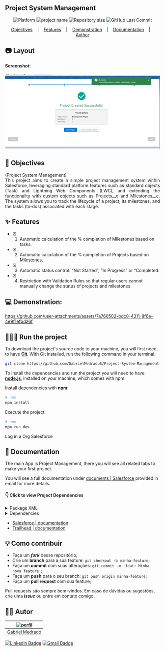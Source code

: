 ## Project System Management

<p align='center'>
<b height="50%" width="50%"></b>
</p>

<p align="center">
    <img alt="Platform" src="https://img.shields.io/static/v1?label=Platform&message=Salesforce&color=0369a1&labelColor=f0f9ff">
    <img alt="project name" src="https://img.shields.io/badge/Project-Management-0369a1?&labelColor=f0f9ff"></img>    
    <img alt="Repository size" src="https://img.shields.io/github/repo-size/GabrielMedradoS/Project-System-Management?color=0369a1&labelColor=f0f9ff">
    <img alt="GitHub Last Commit" src="https://img.shields.io/github/last-commit/gabrielmedrados/Project-System-Management?&color=0369a1&labelColor=f0f9ff">    
</p>

<p align="center">
    <a href="#-Objectives">Objectives</a> &nbsp;&nbsp;&nbsp;|&nbsp;&nbsp;&nbsp;
    <a href="#-features">Features</a> &nbsp;&nbsp;&nbsp;|&nbsp;&nbsp;&nbsp;
    <a href="#-Demonstration">Demonstration</a> &nbsp;&nbsp;&nbsp;|&nbsp;&nbsp;&nbsp;
    <a href="#-Documentation">Documentation</a> &nbsp;&nbsp;&nbsp;|&nbsp;&nbsp;&nbsp;
    <a href="#-autor">Author</a> 
</p>

## 📷 Layout

#### Screenshot:

<div align='center'>
<img src=".github/github image.png"/>
</div>

## 🎯 Objectives

<div align="justify">
    (Project System Management) <br>
    This project aims to create a simple project management system within Salesforce, leveraging standard platform features such as standard objects (Task) and Lightning Web Components (LWC), and extending the functionality with custom objects such as Projects__c and Milestones__c. The system allows you to track the lifecycle of a project, its milestones, and the tasks (to-dos) associated with each stage.
</div>

## ✨ Features

- [x] 1. Automatic calculation of the % completion of Milestones based on tasks.
- [x] 2. Automatic calculation of the % completion of Projects based on Milestones.
- [x] 3. Automatic status control: “Not Started”, “In Progress” or “Completed.
- [x] 4. Restriction with Validation Rules so that regular users cannot manually change the status of projects and milestones.

## 💻 Demonstration:

https://github.com/user-attachments/assets/7a760502-bdc8-4311-8f6e-4e9f1efbd26f

## 🚴🏻‍♂️ Run the project

To download the project's source code to your machine, you will first need to have [**Git**](https://git-scm.com/).
With Git installed, run the following command in your terminal:

```bash
git clone https://github.com/GabrielMedradoS/Project-System-Management.git
```

To install the dependencies and run the project you will need to have [**node.js**](https://nodejs.org/en/), installed on your machine, which comes with npm.

Install dependencies with **npm**:

```bash
# npm
npm install
```

Execute the project:

```bash
# npm
npm run dev
```

Log in a Org Salesforce

## 📜 Documentation

The main App is Project Management, there you will see all related tabs to make your first project.

You will see a full documentation under [documents | Salesforce]() provided in email for more details.

#### 👇 Click to view Project Dependencies

<details>
  <summary>Package XML</summary>
  
```bash
<?xml version="1.0" encoding="UTF-8" standalone="yes" ?>
<Package xmlns="http://soap.sforce.com/2006/04/metadata">
	<types>
		<members>Milestones__c.Validation_Rule_Change_Status</members>
		<members>Projects__c.Validation_Rule_Change_Status</members>
		<name>ValidationRule</name>
	</types>
	<types>
		<members>MilestoneTrigger</members>
		<members>TaskTrigger</members>
		<name>ApexTrigger</name>
	</types>
	<types>
		<members>TaskTriggerHandler</members>
		<members>TaskController</members>
		<members>TaskControllerTest</members>
		<members>MilestoneController</members>
		<members>MilestoneControllerTest</members>
		<members>MilestoneTriggerHandler</members>
		<members>MilestoneWrapper</members>
		<members>ProjectController</members>
		<members>ProjectMilestoneTaskProcessor</members>
		<members>ProjectMilestoneTaskProcessorTest</members>
		<members>ProjectWrapper</members>
		<members>TaskWrapper</members>
		<name>ApexClass</name>
	</types>
	<types>
		<members>Milestones__c.Milestone_Compact_Layout</members>
		<members>Projects__c.Project_Compact_Layout</members>
		<name>CompactLayout</name>
	</types>
	<types>
		<members>image_branding</members>
		<name>ContentAsset</name>
	</types>
	<types>
		<members>Project_Management</members>
		<name>CustomApplication</name>
	</types>
	<types>
		<members>Activity</members>
		<members>Milestones__c</members>
		<members>Projects__c</members>
		<members>Task</members>
		<name>CustomObject</name>
	</types>
	<types>
		<members>Milestones__c</members>
		<members>Projects__c</members>
		<name>CustomTab</name>
	</types>
	<types>
		<members>Milestone_Record_Page</members>
		<members>Project_Management_UtilityBar</members>
		<members>Project_Record_Page</members>
		<members>Task_Record_Page</members>
		<members>Project_Home_Page</members>
		<name>FlexiPage</name>
	</types>
	<types>
		<members>GlobalStatusValue</members>
		<name>GlobalValueSet</name>
	</types>
	<types>
		<members>Milestones__c-Milestone Layout</members>
		<members>Projects__c-Project Layout</members>
		<members>Task-Project Task Layout</members>
		<name>Layout</name>
	</types>
	<types>
		<members>approvalManagementForm</members>
		<members>milestoneManagmentForm</members>
		<members>progressBar</members>
		<members>projectOverview</members>
		<members>projectManagementForm</members>
		<members>tasksManagementForm</members>
		<name>LightningComponentBundle</name>
	</types>
	<types>
		<members>Projects__c.All</members>
		<members>Projects__c.Completed_Projects</members>
		<members>Projects__c.New_Projects</members>
		<members>Projects__c.On_going_Projects</members>
		<name>ListView</name>
	</types>
	<types>
		<members>Milestone_Status_Path</members>
		<members>Project_Status_Path</members>
		<name>PathAssistant</name>
	</types>
	<version>63.0</version>
</Package>

````

</details>


<details>
    <summary>Dependencies</summary>

```json
{
  "name": "salesforce-app",
  "private": true,
  "version": "1.0.0",
  "description": "Project System Management",
  "scripts": {
    "lint": "eslint **/{aura,lwc}/**/*.js",
    "test": "npm run test:unit",
    "test:unit": "sfdx-lwc-jest",
    "test:unit:watch": "sfdx-lwc-jest --watch",
    "test:unit:debug": "sfdx-lwc-jest --debug",
    "test:unit:coverage": "sfdx-lwc-jest --coverage",
    "prettier": "prettier --write \"**/*.{cls,cmp,component,css,html,js,json,md,page,trigger,xml,yaml,yml}\"",
    "prettier:verify": "prettier --check \"**/*.{cls,cmp,component,css,html,js,json,md,page,trigger,xml,yaml,yml}\"",
    "postinstall": "husky init",
    "precommit": "lint-staged",
    "prepare": "husky"
  },
  "devDependencies": {
    "@lwc/eslint-plugin-lwc": "^2.2.0",
    "@lwc/engine-dom": "^8.18.0",
    "@lwc/jest-preset": "^19.1.0",
    "@prettier/plugin-xml": "^3.4.1",
    "@salesforce/eslint-config-lwc": "^3.7.2",
    "@salesforce/eslint-plugin-aura": "^2.1.0",
    "@salesforce/eslint-plugin-lightning": "^1.0.0",
    "@salesforce/sfdx-lwc-jest": "^7.0.1",
    "eslint": "^8.57.0",
    "eslint-plugin-import": "^2.31.0",
    "eslint-plugin-jest": "^28.11.0",
    "husky": "^9.1.7",
    "jest": "^29.7.0",
    "lint-staged": "^15.5.1",
    "prettier": "^3.5.3",
    "prettier-plugin-apex": "^2.2.6"
  },
  "lint-staged": {
    "**/*.{cls,cmp,component,css,html,js,json,md,page,trigger,xml,yaml,yml}": [
      "prettier --write"
    ],
    "**/{aura,lwc}/**/*.js": ["eslint"]
  }
}
````

</details>

- [Salesforce | documentation](https://developer.salesforce.com/docs)
- [Trailhead | documentation](https://trailhead.salesforce.com/pt-BR/today)

## 💡 Como contribuir

- Faça um **_fork_** desse repositório;
- Crie um **branch** para a sua feature: `git checkout -b minha-feature`;
- Faça um **commit** com suas alterações: `git commit -m 'feat: Minha nova feature'`;
- Faça um **push** para o seu branch: `git push origin minha-feature`;
- Faça um **pull request** com sua feature;

Pull requests são sempre bem-vindos. Em caso de dúvidas ou sugestões, crie uma _**issue**_ ou entre em contato comigo.

## ✍🏾 Autor

| <a href="https://github.com/gabrielmedrados/"><img src="https://user-images.githubusercontent.com/73303001/126536001-655e3cbd-facd-4de1-992f-b8d9d3656ace.jpg" width="100" alt="perfil"/><br>
| :-------------------------: |
| <a href="https://github.com/gabrielmedrados/"> Gabriel Medrado |</a> |

[![Linkedin Badge](https://img.shields.io/badge/-GabrielMedrado-blue?style=flat-square&logo=Linkedin&logoColor=white)](https://www.linkedin.com/in/gabriel-medrado-de-souza-9a30b3206/)
[![Gmail Badge](https://img.shields.io/badge/-gabriel.medradoo@hotmail.com-1769ff?style=flat-square&logo=Gmail&logoColor=white)](mailto:gabriel.medradoo@hotmail.com)
